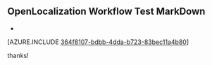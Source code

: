 ## OpenLocalization Workflow Test MarkDown
* 

[AZURE.INCLUDE [364f8107-bdbb-4dda-b723-83bec11a4b80](calleeMd1.md)]

 
thanks!